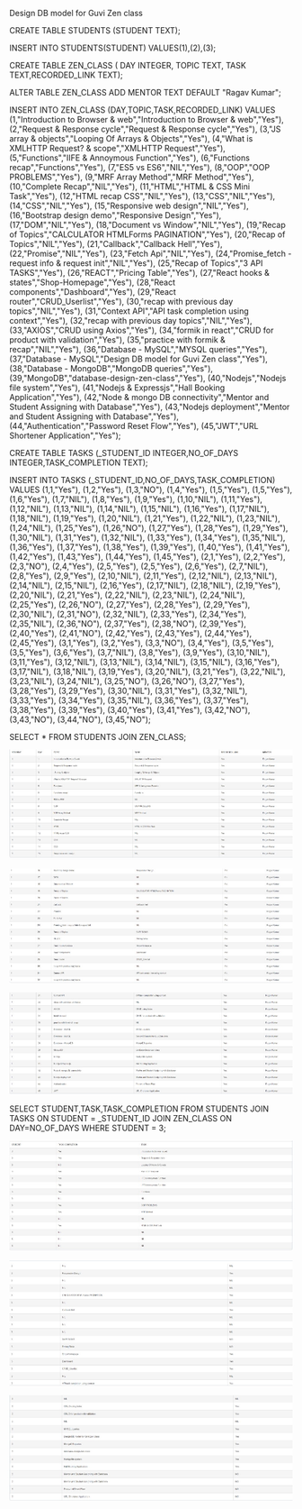 Design DB model for Guvi Zen class

CREATE TABLE STUDENTS (STUDENT TEXT);

INSERT INTO STUDENTS(STUDENT) VALUES(1),(2),(3);

CREATE TABLE ZEN_CLASS ( DAY INTEGER, TOPIC TEXT, TASK TEXT,RECORDED_LINK TEXT);

ALTER TABLE ZEN_CLASS ADD MENTOR TEXT DEFAULT "Ragav Kumar";

INSERT INTO ZEN_CLASS (DAY,TOPIC,TASK,RECORDED_LINK) VALUES (1,"Introduction to Browser & web","Introduction to Browser & web","Yes"), (2,"Request & Response cycle","Request & Response cycle","Yes"), (3,"JS array & objects","Looping Of Arrays & Objects","Yes"), (4,"What is XMLHTTP Request? & scope","XMLHTTP Request","Yes"), (5,"Functions","IIFE & Annoymous Function","Yes"), (6,"Functions recap","Functions","Yes"), (7,"ES5 vs ES6","NIL","Yes"), (8,"OOP","OOP PROBLEMS","Yes"), (9,"MRF Array Method","MRF Method","Yes"), (10,"Complete Recap","NIL","Yes"), (11,"HTML","HTML & CSS Mini Task","Yes"), (12,"HTML recap CSS","NIL","Yes"), (13,"CSS","NIL","Yes"), (14,"CSS","NIL","Yes"), (15,"Responsive web design","NIL","Yes"), (16,"Bootstrap design demo","Responsive Design","Yes"), (17,"DOM","NIL","Yes"), (18,"Document vs Window","NIL","Yes"), (19,"Recap of Topics","CALCULATOR HTMLForms PAGINATION","Yes"), (20,"Recap of Topics","NIL","Yes"), (21,"Callback","Callback Hell","Yes"), (22,"Promise","NIL","Yes"), (23,"Fetch Api","NIL","Yes"), (24,"Promise_fetch - request info & request init","NIL","Yes"), (25,"Recap of Topics","3 API TASKS","Yes"), (26,"REACT","Pricing Table","Yes"), (27,"React hooks & states","Shop-Homepage","Yes"), (28,"React components","Dashboard","Yes"), (29,"React router","CRUD_Userlist","Yes"), (30,"recap with previous day topics","NIL","Yes"), (31,"Context API","API task completion using context","Yes"), (32,"recap with previous day topics","NIL","Yes"), (33,"AXIOS","CRUD using Axios","Yes"), (34,"formik in react","CRUD for product with validation","Yes"), (35,"practice with formik & recap","NIL","Yes"), (36,"Database - MySQL","MYSQL queries","Yes"), (37,"Database - MySQL","Design DB model for Guvi Zen class","Yes"), (38,"Database - MongoDB","MongoDB queries","Yes"), (39,"MongoDB","database-design-zen-class","Yes"), (40,"Nodejs","Nodejs file system","Yes"), (41,"Nodejs & Expressjs","Hall Booking Application","Yes"), (42,"Node & mongo DB connectivity","Mentor and Student Assigning with Database","Yes"), (43,"Nodejs deployment","Mentor and Student Assigning with Database","Yes"), (44,"Authentication","Password Reset Flow","Yes"), (45,"JWT","URL Shortener Application","Yes");

CREATE TABLE TASKS (_STUDENT_ID INTEGER,NO_OF_DAYS INTEGER,TASK_COMPLETION TEXT);

INSERT INTO TASKS (_STUDENT_ID,NO_OF_DAYS,TASK_COMPLETION) VALUES (1,1,"Yes"), (1,2,"Yes"), (1,3,"NO"), (1,4,"Yes"), (1,5,"Yes"), (1,5,"Yes"), (1,6,"Yes"), (1,7,"NIL"), (1,8,"Yes"), (1,9,"Yes"), (1,10,"NIL"), (1,11,"Yes"), (1,12,"NIL"), (1,13,"NIL"), (1,14,"NIL"), (1,15,"NIL"), (1,16,"Yes"), (1,17,"NIL"), (1,18,"NIL"), (1,19,"Yes"), (1,20,"NIL"), (1,21,"Yes"), (1,22,"NIL"), (1,23,"NIL"), (1,24,"NIL"), (1,25,"Yes"), (1,26,"NO"), (1,27,"Yes"), (1,28,"Yes"), (1,29,"Yes"), (1,30,"NIL"), (1,31,"Yes"), (1,32,"NIL"), (1,33,"Yes"), (1,34,"Yes"), (1,35,"NIL"), (1,36,"Yes"), (1,37,"Yes"), (1,38,"Yes"), (1,39,"Yes"), (1,40,"Yes"), (1,41,"Yes"), (1,42,"Yes"), (1,43,"Yes"), (1,44,"Yes"), (1,45,"Yes"), (2,1,"Yes"), (2,2,"Yes"), (2,3,"NO"), (2,4,"Yes"), (2,5,"Yes"), (2,5,"Yes"), (2,6,"Yes"), (2,7,"NIL"), (2,8,"Yes"), (2,9,"Yes"), (2,10,"NIL"), (2,11,"Yes"), (2,12,"NIL"), (2,13,"NIL"), (2,14,"NIL"), (2,15,"NIL"), (2,16,"Yes"), (2,17,"NIL"), (2,18,"NIL"), (2,19,"Yes"), (2,20,"NIL"), (2,21,"Yes"), (2,22,"NIL"), (2,23,"NIL"), (2,24,"NIL"), (2,25,"Yes"), (2,26,"NO"), (2,27,"Yes"), (2,28,"Yes"), (2,29,"Yes"), (2,30,"NIL"), (2,31,"NO"), (2,32,"NIL"), (2,33,"Yes"), (2,34,"Yes"), (2,35,"NIL"), (2,36,"NO"), (2,37,"Yes"), (2,38,"NO"), (2,39,"Yes"), (2,40,"Yes"), (2,41,"NO"), (2,42,"Yes"), (2,43,"Yes"), (2,44,"Yes"), (2,45,"Yes"), (3,1,"Yes"), (3,2,"Yes"), (3,3,"NO"), (3,4,"Yes"), (3,5,"Yes"), (3,5,"Yes"), (3,6,"Yes"), (3,7,"NIL"), (3,8,"Yes"), (3,9,"Yes"), (3,10,"NIL"), (3,11,"Yes"), (3,12,"NIL"), (3,13,"NIL"), (3,14,"NIL"), (3,15,"NIL"), (3,16,"Yes"), (3,17,"NIL"), (3,18,"NIL"), (3,19,"Yes"), (3,20,"NIL"), (3,21,"Yes"), (3,22,"NIL"), (3,23,"NIL"), (3,24,"NIL"), (3,25,"NO"), (3,26,"NO"), (3,27,"Yes"), (3,28,"Yes"), (3,29,"Yes"), (3,30,"NIL"), (3,31,"Yes"), (3,32,"NIL"), (3,33,"Yes"), (3,34,"Yes"), (3,35,"NIL"), (3,36,"Yes"), (3,37,"Yes"), (3,38,"Yes"), (3,39,"Yes"), (3,40,"Yes"), (3,41,"Yes"), (3,42,"NO"), (3,43,"NO"), (3,44,"NO"), (3,45,"NO");








SELECT * FROM STUDENTS JOIN ZEN_CLASS;

![alt text](db1.jpg)

![alt text](db2.jpg)

![alt text](db3.jpg)




SELECT STUDENT,TASK,TASK_COMPLETION FROM STUDENTS JOIN TASKS ON STUDENT = _STUDENT_ID JOIN ZEN_CLASS ON DAY=NO_OF_DAYS WHERE STUDENT = 3;

![alt text](db4.jpg)

![alt text](db5.jpg)

![alt text](db6.jpg)